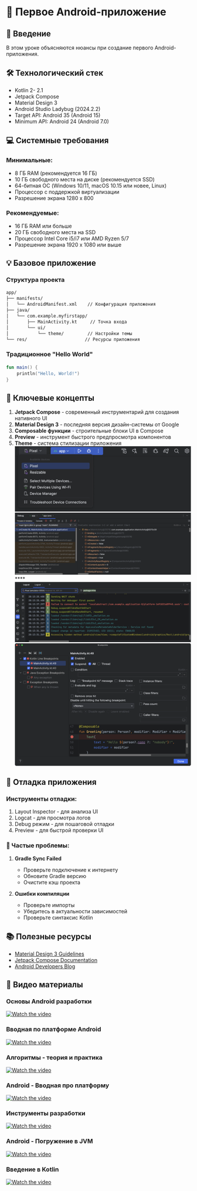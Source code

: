 # 🚀 Первое Android-приложение

## 📱 Введение

В этом уроке объясняются нюансы при создание первого Android-приложения.

## 🛠 Технологический стек

* Kotlin 2- 2.1
* Jetpack Compose
* Material Design 3
* Android Studio Ladybug (2024.2.2)
* Target API: Android 35 (Android 15)
* Minimum API: Android 24 (Android 7.0)

## 💻 Системные требования

### Минимальные:

* 8 ГБ RAM (рекомендуется 16 ГБ)
* 10 ГБ свободного места на диске (рекомендуется SSD)
* 64-битная ОС (Windows 10/11, macOS 10.15 или новее, Linux)
* Процессор с поддержкой виртуализации
* Разрешение экрана 1280 x 800

### Рекомендуемые:

* 16 ГБ RAM или больше
* 20 ГБ свободного места на SSD
* Процессор Intel Core i5/i7 или AMD Ryzen 5/7
* Разрешение экрана 1920 x 1080 или выше

## 💡 Базовое приложение

### Структура проекта

````
app/
├── manifests/
│   └── AndroidManifest.xml    // Конфигурация приложения
├── java/
│   └── com.example.myfirstapp/
│       ├── MainActivity.kt     // Точка входа
│       └── ui/
│           └── theme/         // Настройки темы
└── res/                      // Ресурсы приложения
````

### Традиционное "Hello World"

````kotlin
fun main() {
    println("Hello, World!")
}
````

## 🎯 Ключевые концепты

1. **Jetpack Compose** - современный инструментарий для создания нативного UI
1. **Material Design 3** - последняя версия дизайн-системы от Google
1. **Composable функции** - строительные блоки UI в Compose
1. **Preview** - инструмент быстрого предпросмотра компонентов
1. **Theme** - система стилизации приложения
   ![Pasted image 20250212090714.png](../images/Pasted%20image%2020250212090714.png)
   ![Pasted image 20250212090725.png](../images/Pasted%20image%2020250212090725.png)\*\*\*\*
   ![Pasted image 20250212090734.png](../images/Pasted%20image%2020250212090734.png)
   ![Pasted image 20250212090751.png](../images/Pasted%20image%2020250212090751.png)

## 🐛 Отладка приложения

### Инструменты отладки:

1. Layout Inspector - для анализа UI
1. Logcat - для просмотра логов
1. Debug режим - для пошаговой отладки
1. Preview - для быстрой проверки UI

### 🚫 Частые проблемы:

1. **Gradle Sync Failed**
   
   * Проверьте подключение к интернету
   * Обновите Gradle версию
   * Очистите кэш проекта
1. **Ошибки компиляции**
   
   * Проверьте импорты
   * Убедитесь в актуальности зависимостей
   * Проверьте синтаксис Kotlin

## 📚 Полезные ресурсы

* [Material Design 3 Guidelines](https://m3.material.io/)
* [Jetpack Compose Documentation](https://developer.android.com/jetpack/compose)
* [Android Developers Blog](https://android-developers.googleblog.com/)

## 🎥 Видео материалы

### Основы Android разработки

[![Watch the video](https://img.youtube.com/vi/qRjHQV0jTuI/0.jpg)](https://youtu.be/qRjHQV0jTuI?list=PLXtiZNKIobF5E1JgDaisqnVJfbZeUFYkm)

### Вводная по платформе Android

[![Watch the video](https://img.youtube.com/vi/7pbG923ubQE/0.jpg)](https://youtu.be/7pbG923ubQE?list=PLIh9yLdjK2YeRLnD-gJyVWIq_w-7OMv8r)

### Алгоритмы - теория и практика

[![Watch the video](https://img.youtube.com/vi/Yz2K1p8OJ1o/0.jpg)](https://youtu.be/Yz2K1p8OJ1o?list=PLIh9yLdjK2YeRLnD-gJyVWIq_w-7OMv8r)

### Android - Вводная про платформу

[![Watch the video](https://img.youtube.com/vi/79bH034oEpc/0.jpg)](https://youtu.be/79bH034oEpc?list=PLIh9yLdjK2YeRLnD-gJyVWIq_w-7OMv8r)

### Инструменты разработки

[![Watch the video](https://img.youtube.com/vi/14oH9HWoMd8/0.jpg)](https://youtu.be/14oH9HWoMd8?list=PLIh9yLdjK2YeRLnD-gJyVWIq_w-7OMv8r)

### Android - Погружение в JVM

[![Watch the video](https://img.youtube.com/vi/5SYaITerrjU/0.jpg)](https://youtu.be/5SYaITerrjU?list=PLIh9yLdjK2YeRLnD-gJyVWIq_w-7OMv8r)

### Введение в Kotlin

[![Watch the video](https://img.youtube.com/vi/tZiViucVTyA/0.jpg)](https://youtu.be/tZiViucVTyA?list=PLXtiZNKIobF5E1JgDaisqnVJfbZeUFYkm)
